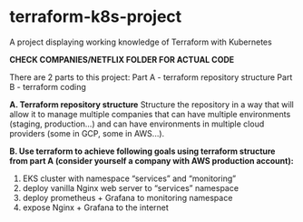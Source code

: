 # terraform-k8s-project
A project displaying working knowledge of Terraform with Kubernetes


**CHECK COMPANIES/NETFLIX FOLDER FOR ACTUAL CODE**

There are 2 parts to this project:
Part A - terraform repository structure
Part B - terraform coding

**A. Terraform repository structure**
Structure the repository in a way that will allow it to manage multiple companies that can have multiple environments (staging, production...) and can have environments in multiple cloud providers (some in GCP, some in AWS...).

**B. Use terraform to achieve following goals using terraform structure from part A (consider yourself a company with AWS production account):**
1. EKS cluster with namespace “services” and “monitoring”
2. deploy vanilla Nginx web server to “services” namespace
3. deploy prometheus + Grafana to monitoring namespace
4. expose Nginx + Grafana to the internet
